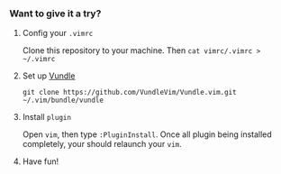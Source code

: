 ### Want to give it a try?

1. Config your `.vimrc`

    Clone this repository to your machine. Then `cat vimrc/.vimrc > ~/.vimrc`

2. Set up [Vundle](https://github.com/VundleVim/Vundle.vim)

    `git clone https://github.com/VundleVim/Vundle.vim.git ~/.vim/bundle/vundle`

3. Install `plugin`

    Open `vim`, then type `:PluginInstall`.
    Once all plugin being installed completely, your should relaunch your `vim`.

4. Have fun!

